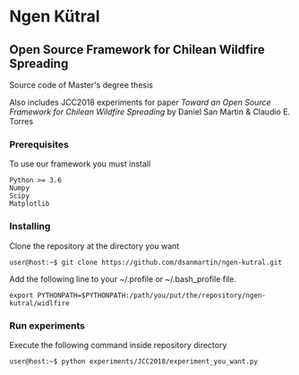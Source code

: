 # Ngen Kütral
## Open Source Framework for Chilean Wildfire Spreading

Source code of Master's degree thesis 

Also includes JCC2018 experiments for paper *Toward an Open Source Framework for Chilean Wildfire Spreading* by Daniel San Martin & Claudio E. Torres

### Prerequisites

To use our framework you must install

```
Python >= 3.6
Numpy
Scipy
Matplotlib
```

### Installing

Clone the repository at the directory you want
```console
user@host:~$ git clone https://github.com/dsanmartin/ngen-kutral.git

```

Add the following line to your ~/.profile or ~/.bash_profile file.
```
export PYTHONPATH=$PYTHONPATH:/path/you/put/the/repository/ngen-kutral/widlfire
```

### Run experiments

Execute the following command inside repository directory
```console
user@host:~$ python experiments/JCC2018/experiment_you_want.py
```